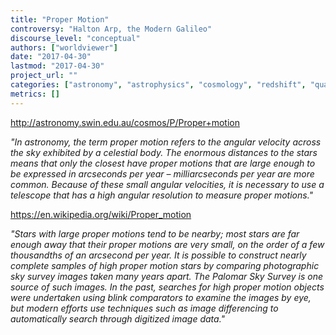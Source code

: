 ```yaml
---
title: "Proper Motion"
controversy: "Halton Arp, the Modern Galileo"
discourse_level: "conceptual"
authors: ["worldviewer"]
date: "2017-04-30"
lastmod: "2017-04-30"
project_url: ""
categories: ["astronomy", "astrophysics", "cosmology", "redshift", "quasars", "halton arp", "proper motion"]
metrics: []
---
```


http://astronomy.swin.edu.au/cosmos/P/Proper+motion

_"In astronomy, the term proper motion refers to the angular velocity across the sky exhibited by a celestial body. The enormous distances to the stars means that only the closest have proper motions that are large enough to be expressed in arcseconds per year – milliarcseconds per year are more common. Because of these small angular velocities, it is necessary to use a telescope that has a high angular resolution to measure proper motions."_

https://en.wikipedia.org/wiki/Proper_motion

_"Stars with large proper motions tend to be nearby; most stars are far enough away that their proper motions are very small, on the order of a few thousandths of an arcsecond per year. It is possible to construct nearly complete samples of high proper motion stars by comparing photographic sky survey images taken many years apart. The Palomar Sky Survey is one source of such images. In the past, searches for high proper motion objects were undertaken using blink comparators to examine the images by eye, but modern efforts use techniques such as image differencing to automatically search through digitized image data."_